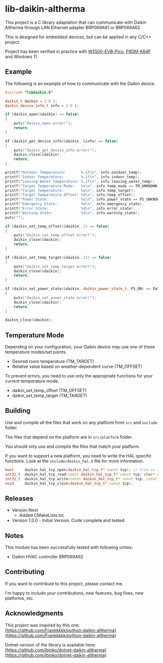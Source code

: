 # lib-daikin-altherma

This project is a C library adaptation that can communicate
with Daikin Altherma through LAN Ethernet adapter BRP069A61 or BRP069A62.

This is designed for embedded devices, but can be applied in any C/C++ project.

Project has been verified in practice with
[W5500-EVB-Pico](https://docs.wiznet.io/Product/iEthernet/W5500/w5500-evb-pico),
[FRDM-K64F](https://os.mbed.com/platforms/FRDM-K64F/)
and Windows 11.

## Example

The following is an example of how to communicate with the Daikin device.

``` cpp
#include "libdaikin.h"

daikin_t daikin = { 0 };
daikin_device_info_t info = { 0 };

if (daikin_open(&daikin) == false)
{
    puts("daikin_open error!");
    return;
}

if (daikin_get_device_info(&daikin, &info) == false)
{
    puts("daikin_get_device_info error!");
    daikin_close(&daikin);
    return;
}

printf("Outdoor Temperature:       %.1f\n", info.outdoor_temp);
printf("Indoor Temperature:        %.1f\n", info.indoor_temp);
printf("Leaving Water Temperature: %.1f\n", info.leaving_water_temp);
printf("Target Temperature Mode:   %s\n", info.temp_mode == TM_UNKNOWN ? "UNKNOWN" : info.temp_mode == TM_TARGET ? "TARGET_TEMPERATURE" : "TARGET_TEMPERATURE_OFFSET");
printf("Target Temperature:        %u\n", info.temp_target);
printf("Target Temperature Offset: %d\n", info.temp_offset);
printf("Power State:               %s\n", info.power_state == PS_UNKNOWN ? "UNKNOWN" : info.power_state == PS_ON ? "ON" : "STANDBY");
printf("Emergency State:           %d\n", info.emergency_state);
printf("Error State:               %d\n", info.error_state);
printf("Warning State:             %d\n", info.warning_state);
puts("");

if (daikin_set_temp_offset(&daikin, 2) == false)
{
    puts("daikin_set_temp_offset error!");
    daikin_close(&daikin);
    return;
}

if (daikin_set_temp_target(&daikin, 21) == false)
{
    puts("daikin_set_temp_target error!");
    daikin_close(&daikin);
    return;
}

if (daikin_set_power_state(&daikin, daikin_power_state_t::PS_ON) == false)
{
    puts("daikin_set_power_state error!");
    daikin_close(&daikin);
    return;
}

daikin_close(&daikin);
```

## Temperature Mode

Depending on your configuration, your Daikin device may use one of these temperature modes/set points.

- Desired room temperature (TM_TARGET)
- Relative value based on weather-dependent curve (TM_OFFSET)

To prevent errors, you need to use only the appropriate functions
for your current temperature mode.

- daikin_set_temp_offset (TM_OFFSET)
- daikin_set_temp_target (TM_TARGET)

## Building

Use and compile all the files that work on any platform from `src` and `include` folder.

The files that depend on the platform are in `src/platform` folder.

You should only use and compile the files that match your platform.

If you want to support a new platform, you need to write the HAL specific functions.
Look at the `include/daikin_hal.h` file for more information.

``` cpp
bool     daikin_hal_tcp_open(daikin_hal_tcp_t* const tcp); // true => success
int32_t  daikin_hal_tcp_read(const daikin_hal_tcp_t* const tcp, char* const data, uint16_t len); // Returns > 0 => success
int32_t  daikin_hal_tcp_write(const daikin_hal_tcp_t* const tcp, const char* const data, uint16_t len); // Returns > 0 => success
void     daikin_hal_tcp_close(daikin_hal_tcp_t* const tcp);
```

## Releases

- Version Next
  - Added CMakeLists.txt
- Version 1.0.0 - Initial Version. Code complete and tested.

## Notes

This module has been successfully tested with following unites:

- Daikin HVAC controller BRP069A62

## Contributing

If you want to contribute to this project, please contact me.

I'm happy to include your contributions, new features, bug fixes, new platforms, etc.

## Acknowledgments

This project was inspired by this one:
[https://github.com/Frankkkkk/python-daikin-altherma](https://github.com/Frankkkkk/python-daikin-altherma)

Dotnet version of the library is available here: 
[https://github.com/jbinko/dotnet-daikin-altherma](https://github.com/jbinko/dotnet-daikin-altherma)
